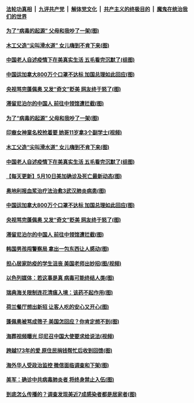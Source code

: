 ####  [法轮功真相](../../../../basic/blob/master/README.md?t=05112003) &nbsp;|&nbsp; [九评共产党](../../../../9ping.md/blob/master/README.md?t=05112003) &nbsp;|&nbsp; [解体党文化](../../../../jtdwh.md/blob/master/README.md?t=05112003)  &nbsp;|&nbsp; [共产主义的终极目的](../../../../gczydzjmd.md/blob/master/README.md?t=05112003) &nbsp;|&nbsp; [魔鬼在统治我们的世界](../../../../mgztzwmdsj.md/blob/master/README.md?t=05112003) 

#### [为了“病毒的起源” 父母和我吵了一架(图)](../pages/p3/932861.md?t=05112003) 

#### [木工父造“尖叫滑水道” 女儿嗨到不肯下来(图)](../pages/p3/932862.md?t=05112003) 

#### [中国老人自述疫情下在美真实生活 五毛看完沉默了(组图)](../pages/p3/932858.md?t=05112003) 

#### [中国运加拿大800万个口罩不达标 加国总理如此回应(图)](../pages/p3/932755.md?t=05112003) 

#### [央视骂完蓬佩奥 又发“奇文”贬美 网友终于怒了(图)](../pages/p3/932734.md?t=05112003) 

#### [滞留尼泊尔的中国人 前往中领馆遭拦截(图)](../pages/p3/932756.md?t=05112003) 

#### [为了“病毒的起源” 父母和我吵了一架(图)](../pages/p3/932861.md?t=05112003) 

#### [印裔女神童名校抢着要 她哥11岁拿3个副学士(视频)](../pages/p3/932863.md?t=05112003) 

#### [木工父造“尖叫滑水道” 女儿嗨到不肯下来(图)](../pages/p3/932862.md?t=05112003) 

#### [中国老人自述疫情下在美真实生活 五毛看完沉默了(组图)](../pages/p3/932858.md?t=05112003) 

#### [【每天更新】5月10日美加确诊及死亡最新动态(图)](../pages/p3/931800.md?t=05112003) 

#### [奥地利报血浆治疗法治愈3武汉肺炎病患(图)](../pages/p3/932822.md?t=05112003) 

#### [中国运加拿大800万个口罩不达标 加国总理如此回应(图)](../pages/p3/932755.md?t=05112003) 

#### [央视骂完蓬佩奥 又发“奇文”贬美 网友终于怒了(图)](../pages/p3/932734.md?t=05112003) 

#### [滞留尼泊尔的中国人 前往中领馆遭拦截(图)](../pages/p3/932756.md?t=05112003) 

#### [韩国男孩闯警察局 拿出一包东西让人感动(图)](../pages/p3/932742.md?t=05112003) 

#### [担心居家防疫的学生沮丧 美国老师出妙招(图/视频)](../pages/p3/932737.md?t=05112003) 

#### [以色列媒体：若这事是真 病毒可能终结人类(图)](../pages/p3/932731.md?t=05112003) 

#### [瑞典海关限制连花清瘟入境：该药不起作用(图)](../pages/p3/932625.md?t=05112003) 

#### [荷兰餐厅想出新招 让客人吃的安心又开心(图)](../pages/p3/932621.md?t=05112003) 

#### [蓬佩奥被骂成筛子 美国怎回应？你肯定想不到(图)](../pages/p3/932599.md?t=05112003) 

#### [海葬视频曝光 印尼召中国大使要求给说法(视频)](../pages/p3/932523.md?t=05112003) 

#### [跨越173年的爱 原住民捐钱帮忙后收到回馈(图)](../pages/p3/932505.md?t=05112003) 

#### [海外华人受政治监控 微信面临调查和下架(图)](../pages/p3/932487.md?t=05112003) 

#### [美军：确诊中共病毒肺炎者 将终身禁止入伍(图)](../pages/p3/932478.md?t=05112003) 

#### [到底怎么传播的？调查发现美近7成感染者都是居家者(图)](../pages/p3/932473.md?t=05112003) 

